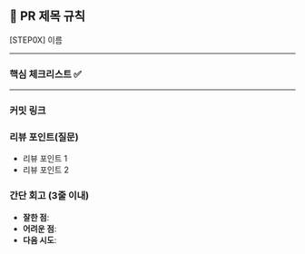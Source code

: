 ## :pushpin: PR 제목 규칙

[STEP0X] 이름

---

### **핵심 체크리스트** :white_check_mark:

---

### **커밋 링크**

### **리뷰 포인트(질문)**

- 리뷰 포인트 1
- 리뷰 포인트 2

### **간단 회고** (3줄 이내)

- **잘한 점**:
- **어려운 점**:
- **다음 시도**:
